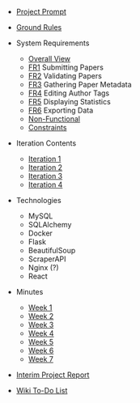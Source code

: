 - [Project Prompt](https://github.ncsu.edu/engr-csc-sdc/2022SpringTeam06-CSC-Dept-1/wiki/Project-Prompt)
- [Ground Rules](https://github.ncsu.edu/engr-csc-sdc/2022SpringTeam06-CSC-Dept-1/wiki/Ground-Rules)
- System Requirements
    - [Overall View](https://github.ncsu.edu/engr-csc-sdc/2022SpringTeam06-CSC-Dept-1/wiki/Overall-View)
    - [FR1](https://github.ncsu.edu/engr-csc-sdc/2022SpringTeam06-CSC-Dept-1/wiki/FR1-Submitting-Papers) Submitting Papers
    - [FR2](https://github.ncsu.edu/engr-csc-sdc/2022SpringTeam06-CSC-Dept-1/wiki/FR2-Validating-Papers) Validating Papers
    - [FR3](https://github.ncsu.edu/engr-csc-sdc/2022SpringTeam06-CSC-Dept-1/wiki/FR3-Gathering-Paper-Metadata) Gathering Paper Metadata
    - [FR4](https://github.ncsu.edu/engr-csc-sdc/2022SpringTeam06-CSC-Dept-1/wiki/FR4-Editing-Author-Tags) Editing Author Tags
    - [FR5](https://github.ncsu.edu/engr-csc-sdc/2022SpringTeam06-CSC-Dept-1/wiki/FR5-Displaying-Statistics) Displaying Statistics
    - [FR6](https://github.ncsu.edu/engr-csc-sdc/2022SpringTeam06-CSC-Dept-1/wiki/FR6-Exporting-Data) Exporting Data
    - [Non-Functional](https://github.ncsu.edu/engr-csc-sdc/2022SpringTeam06-CSC-Dept-1/wiki/Non-Functional-Requirements)
    - [Constraints](https://github.ncsu.edu/engr-csc-sdc/2022SpringTeam06-CSC-Dept-1/wiki/Constraints)
- Iteration Contents
    - [Iteration 1](https://github.ncsu.edu/engr-csc-sdc/2022SpringTeam06-CSC-Dept-1/wiki/Iteration1)
    - [Iteration 2](https://github.ncsu.edu/engr-csc-sdc/2022SpringTeam06-CSC-Dept-1/wiki/Iteration2)
    - [Iteration 3](https://github.ncsu.edu/engr-csc-sdc/2022SpringTeam06-CSC-Dept-1/wiki/Iteration3)
    - [Iteration 4](https://github.ncsu.edu/engr-csc-sdc/2022SpringTeam06-CSC-Dept-1/wiki/Iteration4)
- Technologies
    - MySQL
    - SQLAlchemy
    - Docker
    - Flask
    - BeautifulSoup
    - ScraperAPI
    - Nginx (?)
    - React
- Minutes
    - [Week 1](https://github.ncsu.edu/engr-csc-sdc/2022SpringTeam06-CSC-Dept-1/wiki/Week-1)
    - [Week 2](https://github.ncsu.edu/engr-csc-sdc/2022SpringTeam06-CSC-Dept-1/wiki/Week-2)
    - [Week 3](https://github.ncsu.edu/engr-csc-sdc/2022SpringTeam06-CSC-Dept-1/wiki/Week-3)
    - [Week 4](https://github.ncsu.edu/engr-csc-sdc/2022SpringTeam06-CSC-Dept-1/wiki/Week-4)
    - [Week 5](https://github.ncsu.edu/engr-csc-sdc/2022SpringTeam06-CSC-Dept-1/wiki/Week-5)
    - [Week 6](https://github.ncsu.edu/engr-csc-sdc/2022SpringTeam06-CSC-Dept-1/wiki/Week-6)
    - [Week 7](https://github.ncsu.edu/engr-csc-sdc/2022SpringTeam06-CSC-Dept-1/wiki/Week-7)
- [Interim Project Report]()

- [Wiki To-Do List](https://github.ncsu.edu/engr-csc-sdc/2022SpringTeam06-CSC-Dept-1/wiki/Wiki-ToDo-and-Notes)